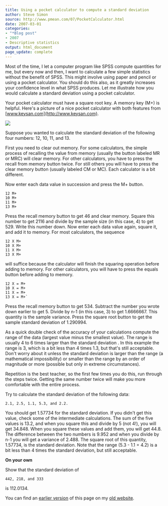 ```yaml
---
title: Using a pocket calculator to compute a standard deviation
author: Steve Simon
source: http://www.pmean.com/07/PocketCalculator.html
date: 2007-03-01
categories:
- "*Blog post"
- 2007
- Descriptive statistics
output: html_document
page_update: complete
---
```


Most of the time, I let a computer program like SPSS compute quantities for me, but every now and then, I want to calculate a few simple statistics without the benefit of SPSS. This might involve using paper and pencil or using a pocket calculator. You should do this also, as it greatly increases your confidence level in what SPSS produces. Let me illustrate how you would calculate a standard deviation using a pocket calculator.

Your pocket calculator must have a square root key. A memory key (M+) is helpful. Here's a picture of a nice pocket calculator with both features from [www.keysan.com](http://www.keysan.com).

![](http://www.pmean.com/new-images/07/PocketCalculator01.jpg)

Suppose you wanted to calculate the standard deviation of the following four numbers: 12, 10, 11, and 13.

First you need to clear out memory. For some calculators, the simple process of recalling the value from memory (usually the button labeled MR or MRC) will clear memory. For other calculators, you have to press the recall from memory button twice. For still others you will have to press the clear memory button (usually labeled CM or MC). Each calculator is a bit different.

Now enter each data value in succession and press the M+ button.

```
12 M+
10 M+
11 M+
13 M+
```

Press the recall memory button to get 46   and clear memory. Square this number to get 2116 and divide by the sample size (in this case, 4) to get 529. Write this number down. Now enter each data value again, square it, and add it to memory. For most calculators, the sequence

```
12 X M+
10 X M+
11 X M+
13 X M+
```

will suffice because the calculator will finish the squaring operation before adding to memory. For other calculators, you will have to press the equals button before adding to memory.

```
12 X = M+
10 X = M+
11 X = M+
13 X = M+`
```

Press the recall memory button to get 534. Subtract the number you wrote down earlier to get 5. Divide by n-1 (in this case, 3) to get 1.6666667. This quantity is the sample variance. Press the square root button to get the sample standard deviation of 1.290994.

As a quick double check of the accuracy of your calculations compute the range of the data (largest value minus the smallest value). The range is usually 4 to 6 times larger than the standard deviation . In this example the range is 3, which is a bit less than 4 times 1.3, but that's still acceptable. Don't worry about it unless the standard deviation is larger than the range (a mathematical impossibility) or smaller than the range by an order of magnitude or more (possible but only in extreme circumstances).

Repetition is the best teacher, so the first few times you do this, run through the steps twice. Getting the same number twice will make you more comfortable with the entire process.

Try to calculate the standard deviation of the following data:

```
2.1, 2.5, 1.1, 5.3, and 2.2.
```

You should get 1.57734 for the standard deviation. If you didn't get this value, check some of the intermediate calculations. The sum of the five values is 13.2, and when you square this and divide by 5 (not 4!), you will get 34.848. When you square these values and add them, you will get 44.8. The difference between the two numbers is 9.952 and when you divide by n-1 you will get a variance of 2.488. The square root of this quantity, 1.57734, is the standard deviation. Note that the range (5.3 - 1.1 = 4.2) is a bit less than 4 times the standard deviation, but still acceptable.

**On your own**

Show that the standard deviation of

```
442, 218, and 333
```

is 112.0134.

You can find an [earlier version][sim1] of this page on my [old website][sim2].

[sim1]: http://www.pmean.com/07/PocketCalculator.html
[sim2]: http://www.pmean.com
